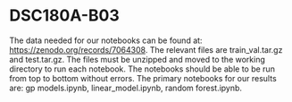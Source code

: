 # DSC180A-B03

The data needed for our notebooks can be found at: https://zenodo.org/records/7064308. The relevant files are train_val.tar.gz and test.tar.gz. The files must be unzipped and moved to the working directory to run each notebook. The notebooks should be able to be run from top to bottom without errors. The primary notebooks for our results are: gp models.ipynb, linear_model.ipynb, random forest.ipynb.
